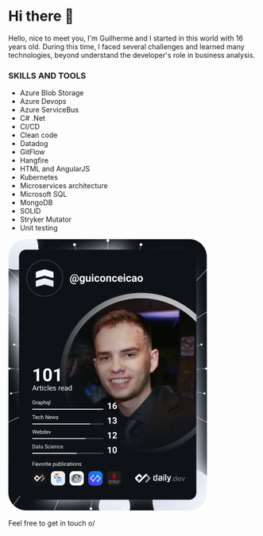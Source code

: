 # Hi there 👋

Hello, nice to meet you, I'm Guilherme and I started in this world with 16 years old. During this time, I faced several challenges and learned many technologies, beyond understand the developer's role in business analysis.

### SKILLS AND TOOLS
- Azure Blob Storage
- Azure Devops
- Azure ServiceBus
- C# .Net
- CI/CD
- Clean code
- Datadog
- GitFlow
- Hangfire
- HTML and AngularJS
- Kubernetes
- Microservices architecture
- Microsoft SQL
- MongoDB
- SOLID
- Stryker Mutator
- Unit testing

<a href="https://app.daily.dev/guiconceicao"><img src="https://github.com/guilhermeconceicao/guilhermeconceicao/blob/main/devcard.svg" width="400" alt="Guilherme's Dev Card"/></a>

Feel free to get in touch o/
